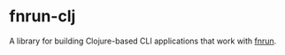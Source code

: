 # fnrun-clj

A library for building Clojure-based CLI applications that work with
[fnrun](https://github.com/tessellator/fnrun).
